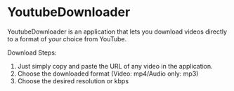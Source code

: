 # YoutubeDownloader
YoutubeDownloader is an application that lets you download videos directly to a format of your choice from YouTube. 

Download Steps:
1. Just simply copy and paste the URL of any video in the application.
2. Choose the downloaded format (Video: mp4/Audio only: mp3)
3. Choose the desired resolution or kbps
